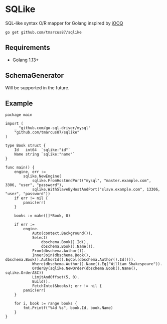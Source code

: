 SQLike
=======

SQL-like syntax O/R mapper for Golang inspired by [jOOQ](https://www.jooq.org/)

```
go get github.com/tmarcus87/sqlike
```

## Requirements

* Golang 1.13+

## SchemaGenerator

Will be supported in the future.

## Example

```
package main

import (
    _ "github.com/go-sql-driver/mysql"
    "github.com/tmarcus87/sqlike"
)

type Book struct {
    Id   int64  `sqlike:"id"`
    Name string `sqlike:"name"`
}

func main() {
    engine, err :=
        sqlike.NewEngine(
            sqlike.FromHostAndPort("mysql", "master.example.com", 3306, "user", "password"),
            sqlike.WithSlaveByHostAndPort("slave.example.com", 13306, "user", "password"))
    if err != nil {
        panic(err)
    }

    books := make([]*Book, 0)

    if err :=
        engine.
            Auto(context.Background()).
            Select(
                dbschema.Book().Id(),
                dbschema.Book().Name()).
            From(dbschema.Author()).
            InnerJoin(dbschema.Book(), dbschema.Book().AuthorId().EqCol(dbschema.Author().Id())).
            Where(dbschema.Author().Name().Eq("William Shakespeare")).
            OrderBy(sqlike.NewOrder(dbschema.Book().Name(), sqlike.OrderASC))
            LimitAndOffset(5, 0).
            Build().
            FetchInto(&books); err != nil {
        panic(err)
    }

    for i, book := range books {
        fmt.Printf("%4d %s", book.Id, book.Name)
    }
}

```

